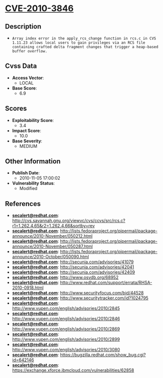 
# [CVE-2010-3846](https://cve.mitre.org/cgi-bin/cvename.cgi?name=CVE-2010-3846)

## Description

- `Array index error in the apply_rcs_change function in rcs.c in CVS 1.11.23 allows local users to gain privileges via an RCS file containing crafted delta fragment changes that trigger a heap-based buffer overflow.`

## Cvss Data

- **Access Vector**:
  - LOCAL
- **Base Score**:
  - 6.9

## Scores

- **Exploitability Score**:
  - 3.4
- **Impact Score**:
  - 10.0
- **Base Severity**:
  - MEDIUM

## Other Information

- **Publish Date**:
  - 2010-11-05 17:00:02
- **Vulnerability Status**:
  - Modified

## References

- **secalert@redhat.com**: http://cvs.savannah.gnu.org/viewvc/cvs/ccvs/src/rcs.c?r1=1.262.4.65&r2=1.262.4.66&sortby=rev
- **secalert@redhat.com**: http://lists.fedoraproject.org/pipermail/package-announce/2010-November/050212.html
- **secalert@redhat.com**: http://lists.fedoraproject.org/pipermail/package-announce/2010-November/050287.html
- **secalert@redhat.com**: http://lists.fedoraproject.org/pipermail/package-announce/2010-October/050090.html
- **secalert@redhat.com**: http://secunia.com/advisories/41079
- **secalert@redhat.com**: http://secunia.com/advisories/42041
- **secalert@redhat.com**: http://secunia.com/advisories/42409
- **secalert@redhat.com**: http://www.osvdb.org/68952
- **secalert@redhat.com**: http://www.redhat.com/support/errata/RHSA-2010-0918.html
- **secalert@redhat.com**: http://www.securityfocus.com/bid/44528
- **secalert@redhat.com**: http://www.securitytracker.com/id?1024795
- **secalert@redhat.com**: http://www.vupen.com/english/advisories/2010/2845
- **secalert@redhat.com**: http://www.vupen.com/english/advisories/2010/2846
- **secalert@redhat.com**: http://www.vupen.com/english/advisories/2010/2869
- **secalert@redhat.com**: http://www.vupen.com/english/advisories/2010/2899
- **secalert@redhat.com**: http://www.vupen.com/english/advisories/2010/3080
- **secalert@redhat.com**: https://bugzilla.redhat.com/show_bug.cgi?id=642146
- **secalert@redhat.com**: https://exchange.xforce.ibmcloud.com/vulnerabilities/62858
